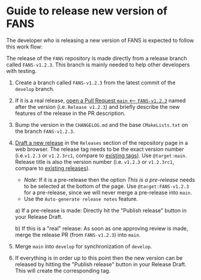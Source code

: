 # Guide to release new version of FANS

The developer who is releasing a new version of FANS is expected to follow this work flow:

The release of the `FANS` repository is made directly from a release branch called `FANS-v1.2.3`. This branch is mainly needed to help other developers with testing.

1. Create a branch called `FANS-v1.2.3` from the latest commit of the `develop` branch.

2. If it is a real release, [open a Pull Request `main` <-- `FANS-v1.2.3`](https://github.com/DataAnalyticsEngineering/FANS/compare/main...main) named after the version (i.e. `Release v1.2.3`) and briefly describe the new features of the release in the PR description.

3. Bump the version in the `CHANGELOG.md` and the base `CMakeLists.txt` on the branch `FANS-v1.2.3`.

4. [Draft a new release](https://github.com/DataAnalyticsEngineering/FANS/releases/new) in the `Releases` section of the repository page in a web browser. The release tag needs to be the exact version number (i.e.`v1.2.3` or `v1.2.3rc1`, compare to [existing tags](https://github.com/DataAnalyticsEngineering/FANS/tags)). Use `@target:main`. Release title is also the version number (i.e. `v1.2.3` or `v1.2.3rc1`, compare to [existing releases](https://github.com/DataAnalyticsEngineering/FANS/tags)).

    * *Note:* If it is a pre-release then the option *This is a pre-release* needs to be selected at the bottom of the page. Use `@target:FANS-v1.2.3` for a pre-release, since we will never merge a pre-release into `main`.
    * Use the `Auto-generate release notes` feature.

    a) If a pre-release is made: Directly hit the "Publish release" button in your Release Draft.

    b) If this is a "real" release: As soon as one approving review is made, merge the release PR (from `FANS-v1.2.3`) into `main`.

5. Merge `main` into `develop` for synchronization of `develop`.

6. If everything is in order up to this point then the new version can be released by hitting the "Publish release" button in your Release Draft. This will create the corresponding tag.
